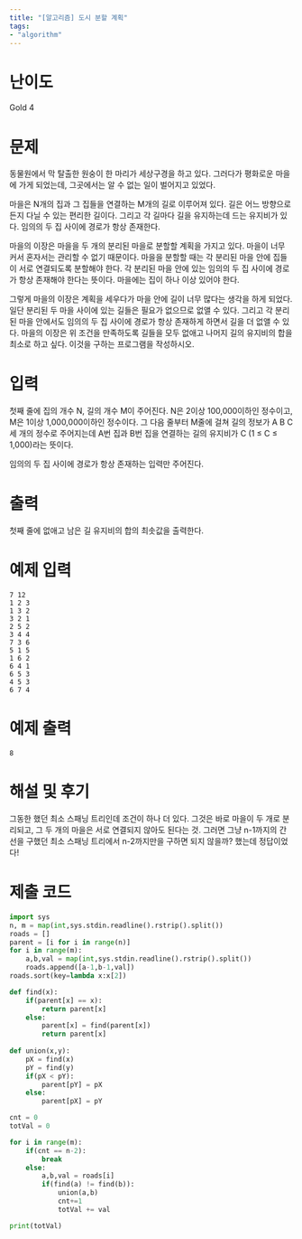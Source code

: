 ```yaml
---
title: "[알고리즘] 도시 분할 계획"
tags:
- "algorithm"
---
```


# 난이도
Gold 4

# 문제
동물원에서 막 탈출한 원숭이 한 마리가 세상구경을 하고 있다. 그러다가 평화로운 마을에 가게 되었는데, 그곳에서는 알 수 없는 일이 벌어지고 있었다.

마을은 N개의 집과 그 집들을 연결하는 M개의 길로 이루어져 있다. 길은 어느 방향으로든지 다닐 수 있는 편리한 길이다. 그리고 각 길마다 길을 유지하는데 드는 유지비가 있다. 임의의 두 집 사이에 경로가 항상 존재한다.

마을의 이장은 마을을 두 개의 분리된 마을로 분할할 계획을 가지고 있다. 마을이 너무 커서 혼자서는 관리할 수 없기 때문이다. 마을을 분할할 때는 각 분리된 마을 안에 집들이 서로 연결되도록 분할해야 한다. 각 분리된 마을 안에 있는 임의의 두 집 사이에 경로가 항상 존재해야 한다는 뜻이다. 마을에는 집이 하나 이상 있어야 한다.

그렇게 마을의 이장은 계획을 세우다가 마을 안에 길이 너무 많다는 생각을 하게 되었다. 일단 분리된 두 마을 사이에 있는 길들은 필요가 없으므로 없앨 수 있다. 그리고 각 분리된 마을 안에서도 임의의 두 집 사이에 경로가 항상 존재하게 하면서 길을 더 없앨 수 있다. 마을의 이장은 위 조건을 만족하도록 길들을 모두 없애고 나머지 길의 유지비의 합을 최소로 하고 싶다. 이것을 구하는 프로그램을 작성하시오.

# 입력
첫째 줄에 집의 개수 N, 길의 개수 M이 주어진다. N은 2이상 100,000이하인 정수이고, M은 1이상 1,000,000이하인 정수이다. 그 다음 줄부터 M줄에 걸쳐 길의 정보가 A B C 세 개의 정수로 주어지는데 A번 집과 B번 집을 연결하는 길의 유지비가 C (1 ≤ C ≤ 1,000)라는 뜻이다.

임의의 두 집 사이에 경로가 항상 존재하는 입력만 주어진다.
# 출력
첫째 줄에 없애고 남은 길 유지비의 합의 최솟값을 출력한다.

# 예제 입력
```
7 12
1 2 3
1 3 2
3 2 1
2 5 2
3 4 4
7 3 6
5 1 5
1 6 2
6 4 1
6 5 3
4 5 3
6 7 4
```

# 예제 출력
```
8
```
# 해설 및 후기
그동한 했던 최소 스패닝 트리인데 조건이 하나 더 있다. 그것은 바로 마을이 두 개로 분리되고, 그 두 개의 마을은 서로 연결되지 않아도 된다는 것. 그러면 그냥 n-1까지의 간선을 구했던 최소 스패닝 트리에서 n-2까지만을 구하면 되지 않을까? 했는데 정답이었다!

# 제출 코드
```py
import sys
n, m = map(int,sys.stdin.readline().rstrip().split())
roads = []
parent = [i for i in range(n)]
for i in range(m):
    a,b,val = map(int,sys.stdin.readline().rstrip().split())
    roads.append([a-1,b-1,val])
roads.sort(key=lambda x:x[2])

def find(x):
    if(parent[x] == x):
        return parent[x]
    else:
        parent[x] = find(parent[x])
        return parent[x]
    
def union(x,y):
    pX = find(x)
    pY = find(y)
    if(pX < pY):
        parent[pY] = pX
    else:
        parent[pX] = pY

cnt = 0
totVal = 0

for i in range(m):
    if(cnt == n-2):
        break
    else:
        a,b,val = roads[i]
        if(find(a) != find(b)):
            union(a,b)
            cnt+=1
            totVal += val

print(totVal)
```